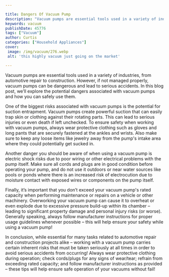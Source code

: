 ```yaml
---

title: Dangers Of Vacuum Pump
description: "Vacuum pumps are essential tools used in a variety of industries, from automotive repair to construction. However, if not managed ...learn more about it now"
keywords: vacuum
publishDate: 45776
tags: ["Vacuum"]
author: Curtis
categories: ["Household Appliances"]
cover: 
 image: /img/vacuum/276.webp
 alt: 'this highly vacuum just going on the market'

---
```


Vacuum pumps are essential tools used in a variety of industries, from automotive repair to construction. However, if not managed properly, vacuum pumps can be dangerous and lead to serious accidents. In this blog post, we’ll explore the potential dangers associated with vacuum pumps and how you can safely use them. 

One of the biggest risks associated with vacuum pumps is the potential for suction entrapment. Vacuum pumps create powerful suction that can easily trap skin or clothing against their rotating parts. This can lead to serious injuries or even death if left unchecked. To ensure safety when working with vacuum pumps, always wear protective clothing such as gloves and long pants that are securely fastened at the ankles and wrists. Also make sure to keep any loose items like jewelry away from the pump's intake area where they could potentially get sucked in. 

Another danger you should be aware of when using a vacuum pump is electric shock risks due to poor wiring or other electrical problems with the pump itself. Make sure all cords and plugs are in good condition before operating your pump, and do not use it outdoors or near water sources like pools or ponds where there is an increased risk of electrocution due to moisture contact with exposed wires or components on the pump itself. 

Finally, it’s important that you don’t exceed your vacuum pump's rated capacity when performing maintenance or repairs on a vehicle or other machinery. Overworking your vacuum pump can cause it to overheat or even explode due to excessive pressure build-up within its chamber – leading to significant property damage and personal injury risks (or worse). Generally speaking, always follow manufacturer instructions for proper usage guidelines whenever possible – this will help ensure your safety while using a vacuum pump! 

In conclusion, while essential for many tasks related to automotive repair and construction projects alike – working with a vacuum pump carries certain inherent risks that must be taken seriously at all times in order to avoid serious accidents from occurring! Always wear protective clothing during operation; check cords/plugs for any signs of wear/tear; refrain from exceeding rated capacity; and follow manufacturer instructions as provided – these tips will help ensure safe operation of your vacuums without fail!
